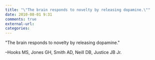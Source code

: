 ```yaml
---
title: "\"The brain responds to novelty by releasing dopamine.\""
date: 2010-08-01 9:31
comments: true
external-url:
categories:
---
```

"The brain responds to novelty by releasing dopamine."

–Hooks MS, Jones GH, Smith AD, Neill DB, Justice JB Jr.
